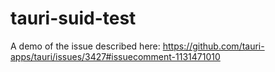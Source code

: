 # tauri-suid-test

A demo of the issue described here: https://github.com/tauri-apps/tauri/issues/3427#issuecomment-1131471010
